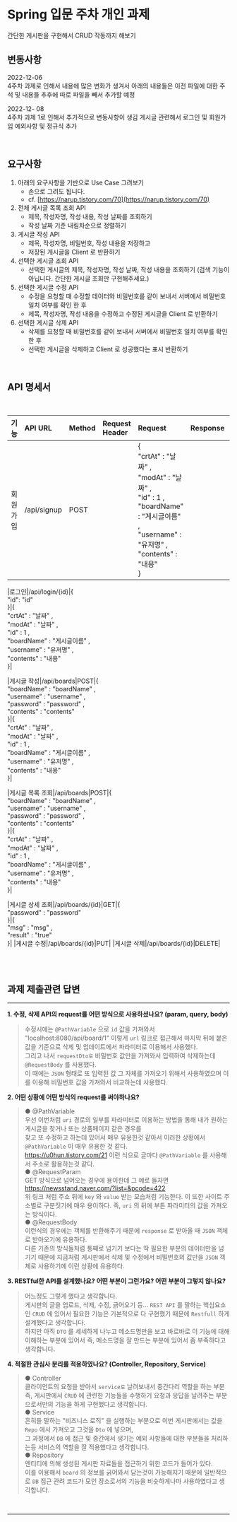 # Spring 입문 주차 개인 과제

간단한 게시판을 구현해서 CRUD 작동까지 해보기

## 변동사항

2022-12-06  
4주차 과제로 인해서 내용에 많은 변화가 생겨서 아래의 내용들은 이전 파일에 대한 주석 및 내용들
추후에 따로 파일을 빼서 추가할 예정

2022-12- 08  
4주차 과제 1로 인해서 추가적으로 변동사항이 생김
게시글 관련해서 로그인 및 회원가입 예외사항 및 정규식 추가

<br/>

## 요구사항

1. 아래의 요구사항을 기반으로 Use Case 그려보기
    - 손으로 그려도 됩니다.
    - cf. [https://narup.tistory.com/70](https://narup.tistory.com/70)
2. 전체 게시글 목록 조회 API
    - 제목, 작성자명, 작성 내용, 작성 날짜를 조회하기
    - 작성 날짜 기준 내림차순으로 정렬하기
3. 게시글 작성 API
    - 제목, 작성자명, 비밀번호, 작성 내용을 저장하고
    - 저장된 게시글을 Client 로 반환하기
4. 선택한 게시글 조회 API
    - 선택한 게시글의 제목, 작성자명, 작성 날짜, 작성 내용을 조회하기 
    (검색 기능이 아닙니다. 간단한 게시글 조회만 구현해주세요.)
5. 선택한 게시글 수정 API
    - 수정을 요청할 때 수정할 데이터와 비밀번호를 같이 보내서 서버에서 비밀번호 일치 여부를 확인 한 후
    - 제목, 작성자명, 작성 내용을 수정하고 수정된 게시글을 Client 로 반환하기
6. 선택한 게시글 삭제 API
    - 삭제를 요청할 때 비밀번호를 같이 보내서 서버에서 비밀번호 일치 여부를 확인 한 후
    - 선택한 게시글을 삭제하고 Client 로 성공했다는 표시 반환하기
    
<br/>

## API 명세서

<br/>

|기능|API URL|Method|Request Header|Request|Response|Response header|
|:---|:---|:---|:---|:---|:---|:---|
|회원가입|/api/signup|POST||{<br/>"crtAt" : "날짜" ,<br/>"modAt" : "날짜" ,<br/>"id" : 1 ,<br/>"boardName" : "게시글이름" ,<br/>"username" : "유저명" ,<br/>"contents" : "내용"<br/>}|

|로그인|/api/login/{id}|{<br/>"id": "id"<br/>}|{<br/>"crtAt" : "날짜" ,<br/>"modAt" : "날짜" ,<br/>"id" : 1 ,<br/>"boardName" : "게시글이름" ,<br/>"username" : "유저명" ,<br/>"contents" : "내용"<br/>}|

|게시글 작성|/api/boards|POST|{<br/>"boardName" : "boardName" ,<br/>"username" : "username" ,<br/>"password" : "password" ,<br/>"contents" : "contents"<br/>}|{<br/>"crtAt" : "날짜" ,<br/>"modAt" : "날짜" ,<br/>"id" : 1 ,<br/>"boardName" : "게시글이름" ,<br/>"username" : "유저명" ,<br/>"contents" : "내용"<br/>}|

|게시글 목록 조회|/api/boards|POST|{<br/>"boardName" : "boardName" ,<br/>"username" : "username" ,<br/>"password" : "password" ,<br/>"contents" : "contents"<br/>}|{<br/>"crtAt" : "날짜" ,<br/>"modAt" : "날짜" ,<br/>"id" : 1 ,<br/>"boardName" : "게시글이름" ,<br/>"username" : "유저명" ,<br/>"contents" : "내용"<br/>}|

|게시글 상세 조회|/api/boards/{id}|GET|{<br/>"password" : "password"<br/>}|{<br/>"msg" : "msg" ,<br/>"result" : "true"<br/>}|
|게시글 수정|/api/boards/{id}|PUT|
|게시글 삭제|/api/boards/{id}|DELETE|

<br/>
<br/>

## 과제 제출관련 답변


---

**1. 수정, 삭제 API의 request를 어떤 방식으로 사용하셨나요? (param, query, body) <br/>**
>수정시에는 `@PathVariable` 으로 `id` 값을 가져와서 "localhost:8080/api/board/1" 이렇게 `url` 링크로 접근해서 
마지막 뒤에 붙은 값을 기준으로 삭제 및 업데이트에서 파라미터로 이용해서 사용했다. <br/>
그리고 나서 `requestDto로` 비밀번호 값만을 가져와서 입력하여 삭제하는데 `@RequestBody` 를 사용했다. <br/>
이 때에는 `JSON` 형태로 또 입력된 값 그 자체를 가져오기 위해서 사용하였으며 이를 이용해 비밀번호 값을 가져와서 
비교하는데 사용했다.


**2. 어떤 상황에 어떤 방식의 request를 써야하나요? <br/>**
>● @PathVariable <br/>
우선 이번처럼 `uri` 경로의 일부를 파라미터로 이용하는 방법을 통해 내가 원하는 게시글을 찾거나 또는 상품페이지 같은 경우를 <br/>
찾고 또 수정하고 하는데 있어서 매우 유용한것 같아서 이러한 상황에서 `@PathVariable` 이 매우 유용한 것 같다. <br/>
https://u0hun.tistory.com/21 이런 식으로 글마다 `@PathVariable` 를 사용해서 주소로 활용하는것 같다. <br/>
● @RequestParam <br/>
GET 방식으로 넘어오는 경우에 용이한데 그 예로 들자면 https://newsstand.naver.com/?list=&pcode=422 <br/>
위 링크 처럼 주소 뒤에 `key` 와 `value` 받는 모습처럼 기능한다. 이 또한 사이트 주소별로 구분짓기에 매우 용이하다.
즉, `uri` 의 뒤에 부튼 파라미터의 값을 가져오는 방식이다. <br/>
● @RequestBody <br/>
이런식의 경우에는 객체를 반환해주기 때문에 `response` 로 받아올 때 `JSON` 객체로 받아오기에 유용하다. <br/>
다른 기존의 방식들처럼 통째로 넘기기 보다는 딱 필요한 부분의 데이터만을 넘기기 때문에 지금처럼 게시판에서
삭제 및 수정에서 비밀번호의 값만을 `JSON` 객체로 사용하기에 이런 상황에 유용하다.
	
**3. RESTful한 API를 설계했나요? 어떤 부분이 그런가요? 어떤 부분이 그렇지 않나요? <br/>**
> 어느정도 그렇게 했다고 생각합니다. <br/>
게시판의 글을 업로드, 삭제, 수정, 긁어오기 등... `REST API` 를 말하는 핵심요소인 `CRUD` 에 있어서 필요한 기능은 기본적으로 다 구현했기 때문에 `Restfull` 하게 설계했다고 생각합니다. <br/>
하지만 아직 `DTO` 를 세세하게 나누고 메소드명만을 보고 바로바로 이 기능에 대해 이해하는 부분에 있어서 즉, 메소드명을 잘 만드는 부분에 있어서 좀 부족하다고 생각합니다.


**4. 적절한 관심사 분리를 적용하였나요? (Controller, Repository, Service) <br/>**
>● Controller <br/>
클라이언트의 요청을 받아서 `service로` 날려보내서 중간다리 역할을 하는 부분 <br/>
즉, 게시판에서 `CRUD` 에 관련한 기능들을 수행하기 요청과 응답을 날려주는 부분으로서만의 기능을 하게 구현했다고 생각합니다. <br/>
● Service <br/>
흔히들 말하는 "비즈니스 로직" 을 실행하는 부분으로 이번 게시판에서는 값을 `Repo` 에서 가져오고 그것을 `Dto` 에 넣으며, <br/>
그 과정에서 `DB` 에 접근 및 중간에서 생기는 예외 사항들에 대한 부분들을 처리하는등 서비스의 역할을 잘 적용했다고 생각합니다. <br/>
● Repository <br/>
엔티티에 의해 생성된 게시판 자료들을 접근하기 위한 코드가 들어가 있다. <br/>
이를 이용해서 `board` 의 정보를 긁어와서 담는것이 가능해지기 때문에 일반적으로 `DB` 접근 관려 코드가 모인 장소로서의 기능을
비슷하게나마 사용하였다고 생각합니다.

<br/>

-----
